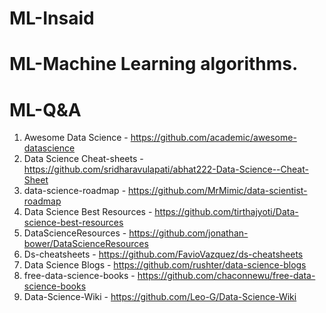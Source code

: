 # ML-Insaid
# ML-Machine Learning algorithms.
# ML-Q&A

1) Awesome Data Science - https://github.com/academic/awesome-datascience
2) Data Science Cheat-sheets - https://github.com/sridharavulapati/abhat222-Data-Science--Cheat-Sheet
3) data-science-roadmap - https://github.com/MrMimic/data-scientist-roadmap
4) Data Science Best Resources - https://github.com/tirthajyoti/Data-science-best-resources
5) DataScienceResources - https://github.com/jonathan-bower/DataScienceResources
6) Ds-cheatsheets - https://github.com/FavioVazquez/ds-cheatsheets
7) Data Science Blogs - https://github.com/rushter/data-science-blogs
8) free-data-science-books - https://github.com/chaconnewu/free-data-science-books
9) Data-Science-Wiki - https://github.com/Leo-G/Data-Science-Wiki
